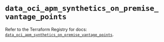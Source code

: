 # `data_oci_apm_synthetics_on_premise_vantage_points`

Refer to the Terraform Registry for docs: [`data_oci_apm_synthetics_on_premise_vantage_points`](https://registry.terraform.io/providers/oracle/oci/6.18.0/docs/data-sources/apm_synthetics_on_premise_vantage_points).
